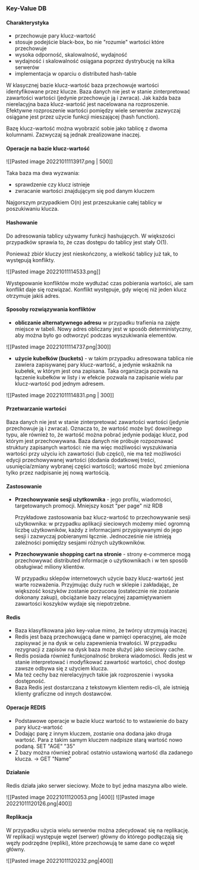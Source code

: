 ### Key-Value DB
#### Charakterystyka
- przechowuje pary klucz-wartość
- stosuje podejście black-box, bo nie "rozumie" wartości które przechowuje
- wysoka odporność, skalowalność, wydajność
- wydajność i skalowalność osiągana poprzez dystrybucję na kilka serwerów
- implementacja w oparciu o distributed hash-table

W klasycznej bazie klucz-wartość baza przechowuje wartości identyfikowane przez klucze. Baza danych nie jest w stanie zinterpretować zawartości wartości (jedynie przechowuje ją i zwraca).
Jak każda baza nierelacyjna baza klucz-wartość jest nacelowana na rozproszenie. Efektywne rozproszenie wartości pomiędzy wiele serwerów zazwyczaj osiągane jest przez użycie funkcji mieszającej (hash function).

Bazę klucz-wartość można wyobrazić sobie jako tablicę z dwoma kolumnami. Zazwyczaj są jednak zrealizowane inaczej.

#### Operacje na bazie klucz-wartość

![[Pasted image 20221011113917.png | 500]]

Taka baza ma dwa wyzwania:
- sprawdzenie czy klucz istnieje
- zwracanie wartości znajdującym się pod danym kluczem

Najgorszym przypadkiem O(n) jest przeszukanie całej tablicy w poszukiwaniu klucza.

#### Hashowanie
Do adresowania tablicy używamy funkcji hashujących. W większości przypadków sprawia to, że czas dostępu do tablicy jest stały O(1).

Ponieważ zbiór kluczy jest nieskończony, a wielkość tablicy już tak, to występują konflikty.

![[Pasted image 20221011114533.png]]

Występowanie konfliktów może wydłużać czas pobierania wartości, ale sam konflikt daje się rozwiązać. Konflikt występuje, gdy więcej niż jeden klucz otrzymuje jakiś adres.

#### Sposoby rozwiązywania konfliktów

-  **obliczanie alternatywnego adresu** w przypadku trafienia na zajęte miejsce w tabeli. Nowy adres obliczany jest w sposób deterministyczny, aby można było go odtworzyć podczas wyszukiwania elementów.

![[Pasted image 20221011114737.png|300]]

- **użycie kubełków (buckets)** - w takim przypadku adresowana tablica nie zawiera zapisywanej pary klucz-wartość, a jedynie wskaźnik na kubełek, w którym jest ona zapisana. Taka organizacja pozwala na łączenie kubełków w listy i w efekcie pozwala na zapisanie wielu par klucz-wartość pod jednym adresem.

![[Pasted image 20221011114831.png | 300]]

#### Przetwarzanie wartości
Baza danych nie jest w stanie zinterpretować zawartości wartości (jedynie przechowuje ją i zwraca). Oznacza to, że wartość może być dowolnego typu, ale również to, że wartość można pobrać jedynie podając klucz, pod którym jest przechowywana. Baza danych nie próbuje rozpoznawać struktury zapisanych wartości: nie ma więc możliwości wyszukiwania wartości przy użyciu ich zawartości (lub części), nie ma też możliwości edycji przechowywanej wartości (dodania dodatkowej treści, usunięcia/zmiany wybranej części wartości); wartość może być zmieniona tylko przez nadpisanie jej nową wartością.

#### Zastosowanie
- **Przechowywanie sesji użytkownika** - jego profilu, wiadomości, targetowanych promocji. Mniejszy koszt "per page" niż RDB

	Przykładowe zastosowania baz klucz-wartość to przechowywanie sesji użytkownika: w przypadku aplikacji sieciowych możemy mieć ogromną liczbę użytkowników, każdy z informacjami przypisywanymi do jego sesji i zazwyczaj pobieranymi łącznie. Jednocześnie nie istnieją zależności pomiędzy sesjami różnych użytkowników. 

- **Przechowywanie shopping cart na stronie** - strony e-commerce mogą przechowywać distributed informacje o użytkownikach i w ten sposób obsługiwać miliony klientów.

	W przypadku sklepów internetowych użycie bazy klucz-wartość jest warte rozważenia. Przyjmując duży ruch w sklepie i zakładając, że większość koszyków zostanie porzucona (ostatecznie nie zostanie dokonany zakup), obciążanie bazy relacyjnej zapamiętywaniem zawartości koszyków wydaje się niepotrzebne.
	
####  Redis
- Baza klasyfikowana jako key-value mimo, że twórcy utrzymują inaczej
- Redis jest bazą przechowującą dane w pamięci operacyjnej, ale może zapisywać je na dysk w celu zapewnienia trwałości. W przypadku rezygnacji z zapisów na dysk baza może służyć jako sieciowy cache.
- Redis posiada również funkcjonalność brokera wiadomości. Redis jest w stanie interpretować i modyfikować zawartość wartości, choć dostęp zawsze odbywa się z użyciem klucza.
- Ma też cechy baz nierelacyjnych takie jak rozproszenie i wysoka dostępność.
- Baza Redis jest dostarczana z tekstowym klientem redis-cli, ale istnieją klienty graficzne od innych dostawców.

#### Operacje REDIS
- Podstawowe operacje w bazie klucz wartość to to wstawienie do bazy pary klucz-wartość
- Dodając parę z innym kluczem, zostanie ona dodana jako druga wartość. Para z takim samym kluczem nadpisze starą wartość nowo podaną. SET "AGE" "35"
- Z bazy można również pobrać ostatnio ustawioną wartość dla zadanego klucza. -> GET "Name"

#### Działanie

Redis działa jako serwer sieciowy. Może to być jedna maszyna albo wiele.

![[Pasted image 20221011120053.png |400]] 
![[Pasted image 20221011120126.png|400]]

#### Replikacja

W przypadku użycia wielu serwerów można zdecydować się na replikację. W replikacji występuje węzeł (serwer) główny do którego podłączają się węzły podrzędne (repliki), które przechowują te same dane co węzeł główny.

![[Pasted image 20221011120232.png|400]]

